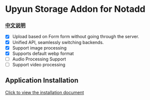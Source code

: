 # Upyun Storage Addon for Notadd

### [中文说明](README_zh.md)

- [x] Upload based on Form form without going through the server.
- [x] Unified API, seamlessly switching backends.
- [x] Support image processing
- [x] Supports default webp format
- [ ] Audio Processing Support
- [ ] Support video processing

## Application Installation

[Click to view the installation document](https://docs.nestjs.cn/#/v2/en/appstore?id=install)
